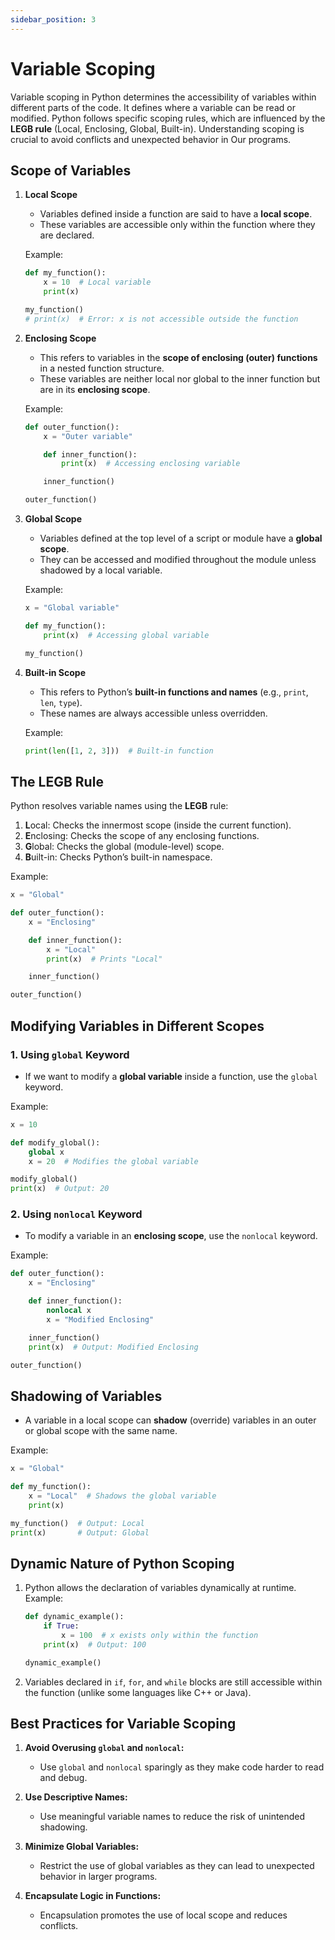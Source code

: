 ```yaml
---
sidebar_position: 3
---
```


# Variable Scoping

Variable scoping in Python determines the accessibility of variables within different parts of the code. It defines where a variable can be read or modified. Python follows specific scoping rules, which are influenced by the **LEGB rule** (Local, Enclosing, Global, Built-in). Understanding scoping is crucial to avoid conflicts and unexpected behavior in Our programs.

## Scope of Variables

1. **Local Scope**

   - Variables defined inside a function are said to have a **local scope**.
   - These variables are accessible only within the function where they are declared.

   Example:

   ```python
   def my_function():
       x = 10  # Local variable
       print(x)

   my_function()
   # print(x)  # Error: x is not accessible outside the function
   ```

2. **Enclosing Scope**

   - This refers to variables in the **scope of enclosing (outer) functions** in a nested function structure.
   - These variables are neither local nor global to the inner function but are in its **enclosing scope**.

   Example:

   ```python
   def outer_function():
       x = "Outer variable"

       def inner_function():
           print(x)  # Accessing enclosing variable

       inner_function()

   outer_function()
   ```

3. **Global Scope**

   - Variables defined at the top level of a script or module have a **global scope**.
   - They can be accessed and modified throughout the module unless shadowed by a local variable.

   Example:

   ```python
   x = "Global variable"

   def my_function():
       print(x)  # Accessing global variable

   my_function()
   ```

4. **Built-in Scope**

   - This refers to Python’s **built-in functions and names** (e.g., `print`, `len`, `type`).
   - These names are always accessible unless overridden.

   Example:

   ```python
   print(len([1, 2, 3]))  # Built-in function
   ```

## The LEGB Rule

Python resolves variable names using the **LEGB** rule:

1. **L**ocal: Checks the innermost scope (inside the current function).
2. **E**nclosing: Checks the scope of any enclosing functions.
3. **G**lobal: Checks the global (module-level) scope.
4. **B**uilt-in: Checks Python’s built-in namespace.

Example:

```python
x = "Global"

def outer_function():
    x = "Enclosing"

    def inner_function():
        x = "Local"
        print(x)  # Prints "Local"

    inner_function()

outer_function()
```

## Modifying Variables in Different Scopes

### 1. Using `global` Keyword

- If we want to modify a **global variable** inside a function, use the `global` keyword.

Example:

```python
x = 10

def modify_global():
    global x
    x = 20  # Modifies the global variable

modify_global()
print(x)  # Output: 20
```

### 2. Using `nonlocal` Keyword

- To modify a variable in an **enclosing scope**, use the `nonlocal` keyword.

Example:

```python
def outer_function():
    x = "Enclosing"

    def inner_function():
        nonlocal x
        x = "Modified Enclosing"

    inner_function()
    print(x)  # Output: Modified Enclosing

outer_function()
```

## Shadowing of Variables

- A variable in a local scope can **shadow** (override) variables in an outer or global scope with the same name.

Example:

```python
x = "Global"

def my_function():
    x = "Local"  # Shadows the global variable
    print(x)

my_function()  # Output: Local
print(x)       # Output: Global
```

## Dynamic Nature of Python Scoping

1. Python allows the declaration of variables dynamically at runtime.  
   Example:

   ```python
   def dynamic_example():
       if True:
           x = 100  # x exists only within the function
       print(x)  # Output: 100

   dynamic_example()
   ```

2. Variables declared in `if`, `for`, and `while` blocks are still accessible within the function (unlike some languages like C++ or Java).

## Best Practices for Variable Scoping

1. **Avoid Overusing `global` and `nonlocal`:**

   - Use `global` and `nonlocal` sparingly as they make code harder to read and debug.

2. **Use Descriptive Names:**

   - Use meaningful variable names to reduce the risk of unintended shadowing.

3. **Minimize Global Variables:**

   - Restrict the use of global variables as they can lead to unexpected behavior in larger programs.

4. **Encapsulate Logic in Functions:**
   - Encapsulation promotes the use of local scope and reduces conflicts.
